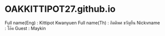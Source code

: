 # OAKKITTIPOT27.github.io  
Full name(Eng) : Kittipot Kwanyuen
Full name(Th) :  กิตติพศ ขวัญยืน
Nickvname : โอ๊ค
Guest : Maykin
